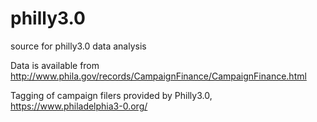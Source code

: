 # philly3.0
source for philly3.0 data analysis

Data is available from http://www.phila.gov/records/CampaignFinance/CampaignFinance.html

Tagging of campaign filers provided by Philly3.0, https://www.philadelphia3-0.org/
